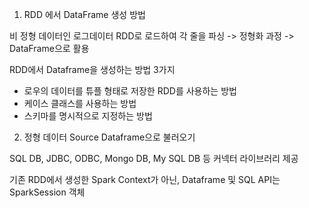 








1. RDD 에서 DataFrame 생성 방법

비 정형 데이터인 로그데이터
RDD로 로드하여 각 줄을 파싱 -> 정형화 과정 -> DataFrame으로 활용

RDD에서 Dataframe을 생성하는 방법 3가지
- 로우의 데이터를 튜플 형태로 저장한 RDD를 사용하는 방법
- 케이스 클래스를 사용하는 방법
- 스키마를 명시적으로 지정하는 방법

2. 정형 데이터 Source Dataframe으로 불러오기

SQL DB, JDBC, ODBC, Mongo DB, My SQL DB 등 커넥터 라이브러리 제공

기존 RDD에서 생성한 Spark Context가 아닌, Dataframe 및 SQL API는 SparkSession 객체